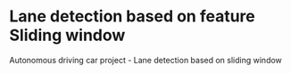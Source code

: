 # Lane detection based on feature Sliding window
Autonomous driving car project - Lane detection based on sliding window
